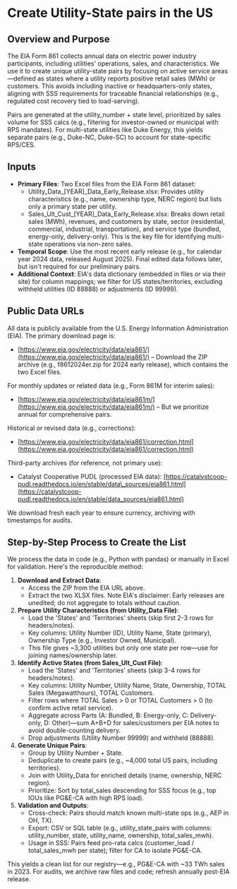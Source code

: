 # Create Utility-State pairs in the US

## Overview and Purpose

The EIA Form 861 collects annual data on electric power industry participants, including utilities' operations, sales, and characteristics. We use it to create unique utility-state pairs by focusing on active service areas—defined as states where a utility reports positive retail sales (MWh) or customers. This avoids including inactive or headquarters-only states, aligning with SSS requirements for traceable financial relationships (e.g., regulated cost recovery tied to load-serving).

Pairs are generated at the utility\_number + state level, prioritized by sales volume for SSS calcs (e.g., filtering for investor-owned or municipal with RPS mandates). For multi-state utilities like Duke Energy, this yields separate pairs (e.g., Duke-NC, Duke-SC) to account for state-specific RPS/CES.

## Inputs

* **Primary Files**: Two Excel files from the EIA Form 861 dataset:
  * Utility\_Data\_\[YEAR]\_Data\_Early\_Release.xlsx: Provides utility characteristics (e.g., name, ownership type, NERC region) but lists only a primary state per utility.
  * Sales\_Ult\_Cust\_\[YEAR]\_Data\_Early\_Release.xlsx: Breaks down retail sales (MWh), revenues, and customers by state, sector (residential, commercial, industrial, transportation), and service type (bundled, energy-only, delivery-only). This is the key file for identifying multi-state operations via non-zero sales.
* **Temporal Scope**: Use the most recent early release (e.g., for calendar year 2024 data, released August 2025). Final edited data follows later, but isn't required for our preliminary pairs.
* **Additional Context**: EIA's data dictionary (embedded in files or via their site) for column mappings; we filter for US states/territories, excluding withheld utilities (ID 88888) or adjustments (ID 99999).

## Public Data URLs

All data is publicly available from the U.S. Energy Information Administration (EIA). The primary download page is:

* [https://www.eia.gov/electricity/data/eia861/](https://www.eia.gov/electricity/data/eia861/) – Download the ZIP archive (e.g., f8612024er.zip for 2024 early release), which contains the two Excel files.

For monthly updates or related data (e.g., Form 861M for interim sales):

* [https://www.eia.gov/electricity/data/eia861m/](https://www.eia.gov/electricity/data/eia861m/) – But we prioritize annual for comprehensive pairs.

Historical or revised data (e.g., corrections):

* [https://www.eia.gov/electricity/data/eia861/correction.html](https://www.eia.gov/electricity/data/eia861/correction.html)

Third-party archives (for reference, not primary use):

* Catalyst Cooperative PUDL (processed EIA data): [https://catalystcoop-pudl.readthedocs.io/en/stable/data\_sources/eia861.html](https://catalystcoop-pudl.readthedocs.io/en/stable/data_sources/eia861.html)

We download fresh each year to ensure currency, archiving with timestamps for audits.

## Step-by-Step Process to Create the List

We process the data in code (e.g., Python with pandas) or manually in Excel for validation. Here's the reproducible method:

1. **Download and Extract Data**:
   * Access the ZIP from the EIA URL above.
   * Extract the two XLSX files. Note EIA's disclaimer: Early releases are unedited; do not aggregate to totals without caution.
2. **Prepare Utility Characteristics (from Utility\_Data File)**:
   * Load the 'States' and 'Territories' sheets (skip first 2-3 rows for headers/notes).
   * Key columns: Utility Number (ID), Utility Name, State (primary), Ownership Type (e.g., Investor Owned, Municipal).
   * This file gives \~3,300 utilities but only one state per row—use for joining names/ownership later.
3. **Identify Active States (from Sales\_Ult\_Cust File)**:
   * Load the 'States' and 'Territories' sheets (skip 3-4 rows for headers/notes).
   * Key columns: Utility Number, Utility Name, State, Ownership, TOTAL Sales (Megawatthours), TOTAL Customers.
   * Filter rows where TOTAL Sales > 0 or TOTAL Customers > 0 (to confirm active retail service).
   * Aggregate across Parts (A: Bundled, B: Energy-only, C: Delivery-only, D: Other)—sum A+B+D for sales/customers per EIA notes to avoid double-counting delivery.
   * Drop adjustments (Utility Number 99999) and withheld (88888).
4. **Generate Unique Pairs**:
   * Group by Utility Number + State.
   * Deduplicate to create pairs (e.g., \~4,000 total US pairs, including territories).
   * Join with Utility\_Data for enriched details (name, ownership, NERC region).
   * Prioritize: Sort by total\_sales descending for SSS focus (e.g., top IOUs like PG\&E-CA with high RPS load).
5. **Validation and Outputs**:
   * Cross-check: Pairs should match known multi-state ops (e.g., AEP in OH, TX).
   * Export: CSV or SQL table (e.g., utility\_state\_pairs with columns: utility\_number, state, utility\_name, ownership, total\_sales\_mwh).
   * Usage in SSS: Pairs feed pro-rata calcs (customer\_load / total\_sales\_mwh per state); filter for CA to isolate PG\&E-CA.

This yields a clean list for our registry—e.g., PG\&E-CA with \~33 TWh sales in 2023. For audits, we archive raw files and code; refresh annually post-EIA release.
